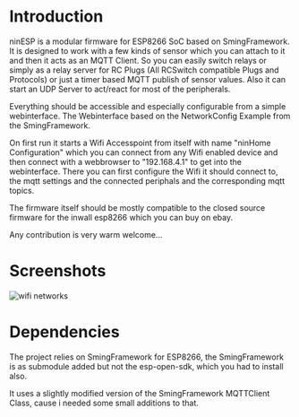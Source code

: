 # Introduction

ninESP is a modular firmware for ESP8266 SoC based on SmingFramework.
It is designed to work with a few kinds of sensor which you can attach to it
and then it acts as an MQTT Client. So you can easily switch relays or simply as a
relay server for RC Plugs (All RCSwitch compatible Plugs and Protocols) or just a
timer based MQTT publish of sensor values. Also it can start an UDP Server to act/react
for most of the peripherals.

Everything should be accessible and especially configurable from a simple webinterface.
The Webinterface based on the NetworkConfig Example from the SmingFramework.

On first run it starts a Wifi Accesspoint from itself with name "ninHome Configuration"
which you can connect from any Wifi enabled device and then connect with a webbrowser
to "192.168.4.1" to get into the webinterface.
There you can first configure the Wifi it should connect to, the mqtt settings and the 
connected periphals and the corresponding mqtt topics.

The firmware itself should be mostly compatible to the closed source firmware for the
inwall esp8266 which you can buy on ebay.

Any contribution is very warm welcome...

# Screenshots

![wifi networks](https://raw.github.com/ninharp/ninESP/master/doc/screenshots/web_networks.jpg "Wifi Network Settings")


# Dependencies

The project relies on SmingFramework for ESP8266, the SmingFramework is as submodule added but not the 
esp-open-sdk, which you had to install also.

It uses a slightly modified version of the SmingFramework MQTTClient Class, cause i needed
some small additions to that.



   